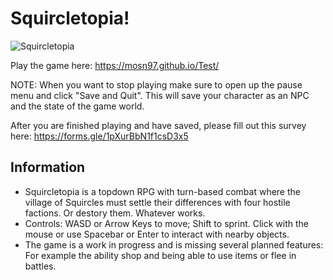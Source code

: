 # Squircletopia!
![Squircletopia](https://user-images.githubusercontent.com/36171811/162187206-6ab09a55-e9e2-4c32-901a-333d802a63f2.png)

Play the game here: https://mosn97.github.io/Test/

NOTE: When you want to stop playing make sure to open up the pause menu and click "Save and Quit". This will save your character as an NPC and the state of the game world.

After you are finished playing and have saved, please fill out this survey here: https://forms.gle/1pXurBbN1f1csD3x5

## Information

- Squircletopia is a topdown RPG with turn-based combat where the village of Squircles must settle their differences with four hostile factions. Or destory them. Whatever works.
- Controls: WASD or Arrow Keys to move; Shift to sprint. Click with the mouse or use Spacebar or Enter to interact with nearby objects.
- The game is a work in progress and is missing several planned features: For example the ability shop and being able to use items or flee in battles.
